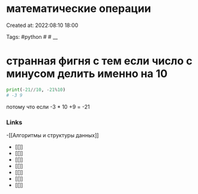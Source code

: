 # математические операции

Created at: 2022:08:10 18:00

Tags: #python  #   #
__ 

#  странная фигня с тем если число с минусом делить именно на 10

``` python 
print(-21//10, -21%10)
# -3 9


```
потому что если -3 * 10 +9 = -21

### Links
-[[Алгоритмы и структуры данных]]
- [[]]
- [[]]
- [[]]
- [[]]
- [[]]
- [[]]
- [[]]